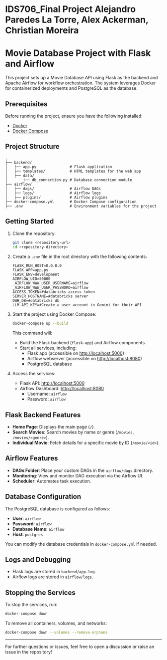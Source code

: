 # IDS706_Final Project Alejandro Paredes La Torre, Alex Ackerman, Christian Moreira

# Movie Database Project with Flask and Airflow

This project sets up a Movie Database API using Flask as the backend and Apache Airflow for workflow orchestration. The system leverages Docker for containerized deployments and PostgreSQL as the database.

## Prerequisites

Before running the project, ensure you have the following installed:
- [Docker](https://www.docker.com/products/docker-desktop)
- [Docker Compose](https://docs.docker.com/compose/)

## Project Structure
```
.
├── backend/
│   ├── app.py               # Flask application
│   ├── templates/           # HTML templates for the web app
│   ├── data/
│       ├── db_connection.py # Database connection module
├── airflow/
│   ├── dags/                # Airflow DAGs
│   ├── logs/                # Airflow logs
│   ├── plugins/             # Airflow plugins
├── docker-compose.yml       # Docker Compose configuration
├── .env                     # Environment variables for the project
```

## Getting Started

1. Clone the repository:
   ```bash
   git clone <repository-url>
   cd <repository-directory>
   ```

2. Create a `.env` file in the root directory with the following contents:
   ```
   FLASK_RUN_HOST=0.0.0.0
   FLASK_APP=app.py
   FLASK_ENV=development
   AIRFLOW_UID=50000
   _AIRFLOW_WWW_USER_USERNAME=airflow
   _AIRFLOW_WWW_USER_PASSWORD=airflow
   ACCESS_TOKEN=#databricks access token
   SERVER_HOSTNAME=#databricks server
   DWH_DB=#databricks db
   LLM_API_KEY=#Create a user account in Gemini for their API 
   ```

3. Start the project using Docker Compose:
   ```bash
   docker-compose up --build
   ```

   This command will:
   - Build the Flask backend (`flask-app`) and Airflow components.
   - Start all services, including:
     - Flask app (accessible on [http://localhost:5000](http://localhost:5000))
     - Airflow webserver (accessible on [http://localhost:8080](http://localhost:8080))
     - PostgreSQL database

4. Access the services:
   - Flask API: [http://localhost:5000](http://localhost:5000)
   - Airflow Dashboard: [http://localhost:8080](http://localhost:8080)
     - Username: `airflow`
     - Password: `airflow`

## Flask Backend Features

- **Home Page**: Displays the main page (`/`).
- **Search Movies**: Search movies by name or genre (`/movies`, `/movies/<genre>`).
- **Individual Movie**: Fetch details for a specific movie by ID (`/movie/<id>`).

## Airflow Features

- **DAGs Folder**: Place your custom DAGs in the `airflow/dags` directory.
- **Monitoring**: View and monitor DAG execution via the Airflow UI.
- **Scheduler**: Automates task execution.

## Database Configuration

The PostgreSQL database is configured as follows:
- **User**: `airflow`
- **Password**: `airflow`
- **Database Name**: `airflow`
- **Host**: `postgres`

You can modify the database credentials in `docker-compose.yml` if needed.

## Logs and Debugging

- Flask logs are stored in `backend/app.log`.
- Airflow logs are stored in `airflow/logs`.

## Stopping the Services

To stop the services, run:
```bash
docker-compose down
```

To remove all containers, volumes, and networks:
```bash
docker-compose down --volumes --remove-orphans
```

---

For further questions or issues, feel free to open a discussion or raise an issue in the repository!